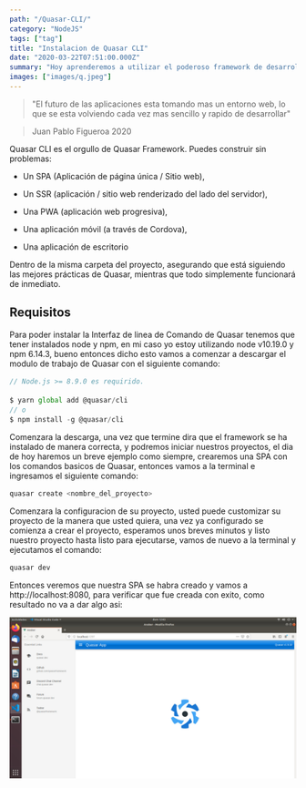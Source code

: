 ```yaml
---
path: "/Quasar-CLI/"
category: "NodeJS"
tags: ["tag"]
title: "Instalacion de Quasar CLI"
date: "2020-03-22T07:51:00.000Z"
summary: "Hoy aprenderemos a utilizar el poderoso framework de desarrollo de web apps..."
images: ["images/q.jpeg"]
---
```


> "El futuro de las aplicaciones esta tomando mas un entorno web, lo que se esta volviendo cada vez mas sencillo y rapido de desarrollar"

> Juan Pablo Figueroa 2020

Quasar CLI es el orgullo de Quasar Framework. Puedes construir sin problemas:

- Un SPA (Aplicación de página única / Sitio web),

- Un SSR (aplicación / sitio web renderizado del lado del servidor),

- Una PWA (aplicación web progresiva),

- Una aplicación móvil (a través de Cordova),

- Una aplicación de escritorio

Dentro de la misma carpeta del proyecto, asegurando que está siguiendo las mejores prácticas de Quasar, mientras que todo simplemente funcionará de inmediato.

## Requisitos 

Para poder instalar la Interfaz de linea de Comando de Quasar tenemos que tener instalados node y npm, en mi caso yo estoy utilizando node v10.19.0 y npm 6.14.3, bueno entonces dicho esto vamos a comenzar a descargar el modulo de trabajo de Quasar con el siguiente comando:

```js
// Node.js >= 8.9.0 es requirido.

$ yarn global add @quasar/cli
// o
$ npm install -g @quasar/cli
```

Comenzara la descarga, una vez que termine dira que el framework se ha instalado de manera correcta, y podremos iniciar nuestros proyectos, el dia de hoy haremos un breve ejemplo como siempre, crearemos una SPA con los comandos basicos de Quasar, entonces vamos a la terminal e ingresamos el siguiente comando:

```js
quasar create <nombre_del_proyecto>
```

Comenzara la configuracion de su proyecto, usted puede customizar su proyecto de la manera que usted quiera, una vez ya configurado se comienza a crear el proyecto, esperamos unos breves minutos y listo nuestro proyecto hasta listo para ejecutarse, vamos de nuevo a la terminal y ejecutamos el comando:

```js
quasar dev
```

Entonces veremos que nuestra SPA se habra creado y vamos a http://localhost:8080, para verificar que fue creada con exito, como resultado no va a dar algo asi:

![Chinese Salty Egg](./q.jpeg)
